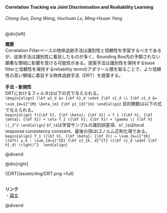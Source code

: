 #### Correlation Tracking via Joint Discrimination and Realiability Learning
###### Chong Sun, Dong Wang, Huchuan Lu, Ming-Hsuan Yang

@div[left]

__概要__<br>
Correlation Filterベースの物体追跡手法は識別性と信頼性を学習するべきであるが、従来手法は識別性に着目したものが多く、Bounding Box内の予期されない顕著な領域に影響を受ける可能性がある。提案手法は識別性を保持するbase filterと信頼性を保持するreliability termのアダマール積を取ることで、より信頼性の高い領域に着目する物体追跡手法（DRT）を提案する。<br>
<br>
__手法・新規性__<br>
DRTにおけるフィルタは以下の式で与えられる。<br>
`\begin{align} {\bf w}_d &= {\bf h}_d \odot {\bf v}_d \\ {\bf v}_d &= \sum_{m=1}^{M} \beta_{m} {\bf p}_{d}^{m} \end{align}`
目的関数は以下の式で与えられる。<br>
`begin{align} f({\bf h}, {\bf \beta}; {\bf X}) = f_1 ({\bf h}, {\bf \beta}; {\bf X}) + \eta f_2 ({\bf h}; {\bf X}) + \gamma \| {\bf h} \|_2^2 \end{align}`
`$f_1$`は学習サンプルの識別誤差項、`$f_2$`はlocal response consistency constaint、最後の項はL2ノルム正則化項である。<br>
`begin{align} f_1 ({\bf h}, {\bf \beta}; {\bf X}) = \sum_{k=1}^{K} \left( y_k - \sum_{d=1}^{D} {\bf x}_{k, d}^{T} ({\bf v}_d \odot {\bf h}_d) \right)^2  \end{align}`

@divend

@div[right]

![DRT](assets/img/DRT.png =full)<br>
<br>

__リンク__<br>
・[論文](https://arxiv.org/pdf/1804.08965.pdf)<br>

@divend